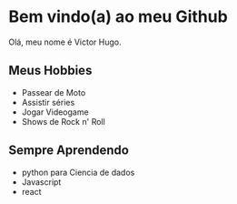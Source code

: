 # Bem vindo(a) ao meu Github #

Olá, meu nome é Victor Hugo.

## Meus Hobbies

- Passear de Moto
- Assistir séries
- Jogar Videogame
- Shows de Rock n' Roll

## Sempre Aprendendo
- python para Ciencia de dados
- Javascript
- react
